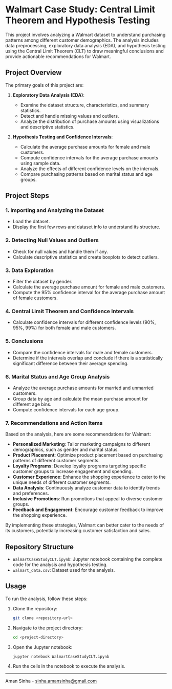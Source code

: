 # Walmart Case Study: Central Limit Theorem and Hypothesis Testing

This project involves analyzing a Walmart dataset to understand purchasing patterns among different customer demographics. The analysis includes data preprocessing, exploratory data analysis (EDA), and hypothesis testing using the Central Limit Theorem (CLT) to draw meaningful conclusions and provide actionable recommendations for Walmart.

## Project Overview

The primary goals of this project are:

1. **Exploratory Data Analysis (EDA)**:
   - Examine the dataset structure, characteristics, and summary statistics.
   - Detect and handle missing values and outliers.
   - Analyze the distribution of purchase amounts using visualizations and descriptive statistics.

2. **Hypothesis Testing and Confidence Intervals**:
   - Calculate the average purchase amounts for female and male customers.
   - Compute confidence intervals for the average purchase amounts using sample data.
   - Analyze the effects of different confidence levels on the intervals.
   - Compare purchasing patterns based on marital status and age groups.

## Project Steps

### 1. Importing and Analyzing the Dataset

- Load the dataset.
- Display the first few rows and dataset info to understand its structure.

### 2. Detecting Null Values and Outliers

- Check for null values and handle them if any.
- Calculate descriptive statistics and create boxplots to detect outliers.

### 3. Data Exploration

- Filter the dataset by gender.
- Calculate the average purchase amount for female and male customers.
- Compute the 95% confidence interval for the average purchase amount of female customers.

### 4. Central Limit Theorem and Confidence Intervals

- Calculate confidence intervals for different confidence levels (90%, 95%, 99%) for both female and male customers.

### 5. Conclusions

- Compare the confidence intervals for male and female customers.
- Determine if the intervals overlap and conclude if there is a statistically significant difference between their average spending.

### 6. Marital Status and Age Group Analysis

- Analyze the average purchase amounts for married and unmarried customers.
- Group data by age and calculate the mean purchase amount for different age bins.
- Compute confidence intervals for each age group.

### 7. Recommendations and Action Items

Based on the analysis, here are some recommendations for Walmart:

- **Personalized Marketing**: Tailor marketing campaigns to different demographics, such as gender and marital status.
- **Product Placement**: Optimize product placement based on purchasing patterns of different customer segments.
- **Loyalty Programs**: Develop loyalty programs targeting specific customer groups to increase engagement and spending.
- **Customer Experience**: Enhance the shopping experience to cater to the unique needs of different customer segments.
- **Data Analysis**: Continuously analyze customer data to identify trends and preferences.
- **Inclusive Promotions**: Run promotions that appeal to diverse customer groups.
- **Feedback and Engagement**: Encourage customer feedback to improve the shopping experience.

By implementing these strategies, Walmart can better cater to the needs of its customers, potentially increasing customer satisfaction and sales.

## Repository Structure

- `WalmartCaseStudyCLT.ipynb`: Jupyter notebook containing the complete code for the analysis and hypothesis testing.
- `walmart_data.csv`: Dataset used for the analysis.

## Usage

To run the analysis, follow these steps:

1. Clone the repository:
    ```bash
    git clone <repository-url>
    ```
2. Navigate to the project directory:
    ```bash
    cd <project-directory>
    ```
3. Open the Jupyter notebook:
    ```bash
    jupyter notebook WalmartCaseStudyCLT.ipynb
    ```
4. Run the cells in the notebook to execute the analysis.

---
Aman Sinha - sinha.amansinha@gmail.com